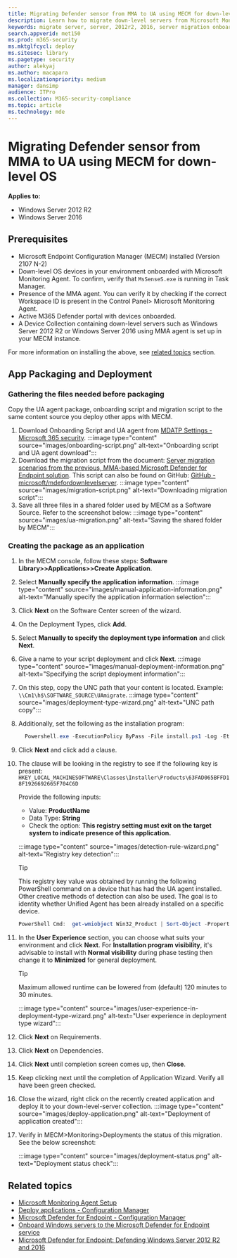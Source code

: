 ```yaml
---
title: Migrating Defender sensor from MMA to UA using MECM for down-level OS
description: Learn how to migrate down-level servers from Microsoft Monitoring Agent to the new Unified Agent step-by-step from this article.
keywords: migrate server, server, 2012r2, 2016, server migration onboard Microsoft Defender for Endpoint servers, MECM, Microsoft Monitoring Agent, MMA, downlevel server, unified agent, UA
search.appverid: met150
ms.prod: m365-security
ms.mktglfcycl: deploy
ms.sitesec: library
ms.pagetype: security
author: alekyaj
ms.author: macapara
ms.localizationpriority: medium
manager: dansimp
audience: ITPro
ms.collection: M365-security-compliance
ms.topic: article
ms.technology: mde
---
```


# Migrating Defender sensor from MMA to UA using MECM for down-level OS

**Applies to:**

- Windows Server 2012 R2
- Windows Server 2016

## Prerequisites

- Microsoft Endpoint Configuration Manager (MECM) installed (Version 2107 N-2)
- Down-level OS devices in your environment onboarded with Microsoft Monitoring Agent. To confirm, verify that `MsSenseS.exe` is running in Task Manager.
- Presence of the MMA agent. You can verify it by checking if the correct Workspace ID is present in the Control Panel> Microsoft Monitoring Agent.
- Active M365 Defender portal with devices onboarded.
- A Device Collection containing down-level servers such as Windows Server 2012 R2 or Windows Server 2016 using MMA agent is set up in your MECM instance.

For more information on installing the above, see [related topics](#related-topics) section.

## App Packaging and Deployment

### Gathering the files needed before packaging

Copy the UA agent package, onboarding script and migration script to the same content source you deploy other apps with MECM.

1. Download Onboarding Script and UA agent from [MDATP Settings - Microsoft 365 security](https://sip.security.microsoft.com/preferences2/onboarding).
     :::image type="content" source="images/onboarding-script.png" alt-text="Onboarding script and UA agent download":::
2. Download the migration script from the document: [Server migration scenarios from the previous, MMA-based Microsoft Defender for Endpoint solution](server-migration.md). This script can also be found on GitHub: [GitHub - microsoft/mdefordownlevelserver](https://github.com/microsoft/mdefordownlevelserver).
     :::image type="content" source="images/migration-script.png" alt-text="Downloading migration script":::
3. Save all three files in a shared folder used by MECM as a Software Source. Refer to the screenshot below:
     :::image type="content" source="images/ua-migration.png" alt-text="Saving the shared folder by MECM":::

### Creating the package as an application

1. In the MECM console, follow these steps: **Software Library>>Applications>>Create Application**.
2. Select **Manually specify the application information**.
      :::image type="content" source="images/manual-application-information.png" alt-text="Manually specify the application information selection":::
3. Click **Next** on the Software Center screen of the wizard.
4. On the Deployment Types, click **Add**.
5. Select **Manually to specify the deployment type information** and click **Next**.
6. Give a name to your script deployment and click **Next**.
     :::image type="content" source="images/manual-deployment-information.png" alt-text="Specifying the script deployment information":::
7. On this step, copy the UNC path that your content is located. Example: `\\Cm1\h$\SOFTWARE_SOURCE\UAmigrate`.
     :::image type="content" source="images/deployment-type-wizard.png" alt-text="UNC path copy":::
8. Additionally, set the following as the installation program:

     ```powershell
       Powershell.exe -ExecutionPolicy ByPass -File install.ps1 -Log -Etl -RemoveMMA 48594f03-7e66-4e15-8b60-d9da2f92d564 -OnboardingScript .\WindowsDefenderATP.onboarding
     ```

9. Click **Next** and click add a clause.
10. The clause will be looking in the registry to see if the following key is present:
     `HKEY_LOCAL_MACHINESOFTWARE\Classes\Installer\Products\63FAD065BFFD18F1926692665F704C6D`

     Provide the following inputs:
     - Value: **ProductName**
     - Data Type: **String**
     - Check the option: **This registry setting must exit on the target system to indicate presence of this application.**

     :::image type="content" source="images/detection-rule-wizard.png" alt-text="Registry key detection":::

     >[!TIP]
     >This registry key value was obtained by running the following PowerShell command on a device that has had the UA agent installed. Other creative methods of detection can also be used. The goal is to identity whether Unified Agent has been already installed on a specific device.

     ```powershell
     PowerShell Cmd:  get-wmiobject Win32_Product | Sort-Object -Property Name |Format-Table IdentifyingNumber, Name, LocalPackage -AutoSize
     ```

11. In the **User Experience** section, you can choose what suits your environment and click **Next**. For **Installation program visibility**, it's advisable to install with **Normal visibility** during phase testing then change it to **Minimized** for general deployment.
     >[!TIP]
     > Maximum allowed runtime can be lowered from (default) 120 minutes to 30 minutes.

     :::image type="content" source="images/user-experience-in-deployment-type-wizard.png" alt-text="User experience in deployment type wizard":::

12. Click **Next** on Requirements.
13. Click **Next** on Dependencies.
14. Click **Next** until completion screen comes up, then **Close**.
15. Keep clicking next until the completion of Application Wizard. Verify all have been green checked.
16. Close the wizard, right click on the recently created application and deploy it to your down-level-server collection.
     :::image type="content" source="images/deploy-application.png" alt-text="Deployment of application created":::
17. Verify in MECM>Monitoring>Deployments the status of this migration. See the below screenshot:

      :::image type="content" source="images/deployment-status.png" alt-text="Deployment status check":::

## Related topics

- [Microsoft Monitoring Agent Setup](/services-hub/health/mma-setup)
- [Deploy applications - Configuration Manager](/mem/configmgr/apps/deploy-use/deploy-applications)
- [Microsoft Defender for Endpoint - Configuration Manager](/mem/configmgr/protect/deploy-use/defender-advanced-threat-protection)
- [Onboard Windows servers to the Microsoft Defender for Endpoint service](configure-server-endpoints.md)
- [Microsoft Defender for Endpoint: Defending Windows Server 2012 R2 and 2016](https://techcommunity.microsoft.com/t5/microsoft-defender-for-endpoint/defending-windows-server-2012-r2-and-2016/ba-p/2783292)
